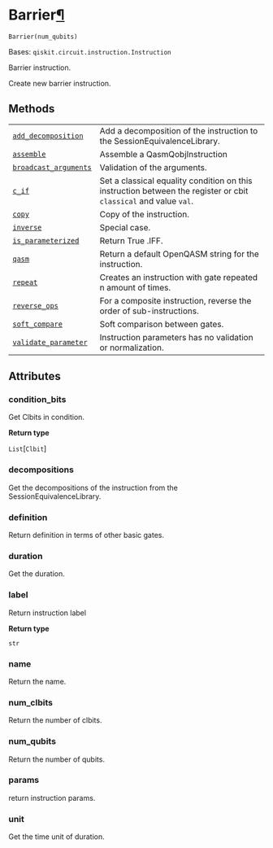 # Barrier[¶](#barrier "Permalink to this headline")

<span id="undefined" />

`Barrier(num_qubits)`

Bases: `qiskit.circuit.instruction.Instruction`

Barrier instruction.

Create new barrier instruction.

## Methods

|                                                                                                                                                             |                                                                                                                  |
| ----------------------------------------------------------------------------------------------------------------------------------------------------------- | ---------------------------------------------------------------------------------------------------------------- |
| [`add_decomposition`](qiskit.circuit.Barrier.add_decomposition#qiskit.circuit.Barrier.add_decomposition "qiskit.circuit.Barrier.add_decomposition")         | Add a decomposition of the instruction to the SessionEquivalenceLibrary.                                         |
| [`assemble`](qiskit.circuit.Barrier.assemble#qiskit.circuit.Barrier.assemble "qiskit.circuit.Barrier.assemble")                                             | Assemble a QasmQobjInstruction                                                                                   |
| [`broadcast_arguments`](qiskit.circuit.Barrier.broadcast_arguments#qiskit.circuit.Barrier.broadcast_arguments "qiskit.circuit.Barrier.broadcast_arguments") | Validation of the arguments.                                                                                     |
| [`c_if`](qiskit.circuit.Barrier.c_if#qiskit.circuit.Barrier.c_if "qiskit.circuit.Barrier.c_if")                                                             | Set a classical equality condition on this instruction between the register or cbit `classical` and value `val`. |
| [`copy`](qiskit.circuit.Barrier.copy#qiskit.circuit.Barrier.copy "qiskit.circuit.Barrier.copy")                                                             | Copy of the instruction.                                                                                         |
| [`inverse`](qiskit.circuit.Barrier.inverse#qiskit.circuit.Barrier.inverse "qiskit.circuit.Barrier.inverse")                                                 | Special case.                                                                                                    |
| [`is_parameterized`](qiskit.circuit.Barrier.is_parameterized#qiskit.circuit.Barrier.is_parameterized "qiskit.circuit.Barrier.is_parameterized")             | Return True .IFF.                                                                                                |
| [`qasm`](qiskit.circuit.Barrier.qasm#qiskit.circuit.Barrier.qasm "qiskit.circuit.Barrier.qasm")                                                             | Return a default OpenQASM string for the instruction.                                                            |
| [`repeat`](qiskit.circuit.Barrier.repeat#qiskit.circuit.Barrier.repeat "qiskit.circuit.Barrier.repeat")                                                     | Creates an instruction with gate repeated n amount of times.                                                     |
| [`reverse_ops`](qiskit.circuit.Barrier.reverse_ops#qiskit.circuit.Barrier.reverse_ops "qiskit.circuit.Barrier.reverse_ops")                                 | For a composite instruction, reverse the order of sub-instructions.                                              |
| [`soft_compare`](qiskit.circuit.Barrier.soft_compare#qiskit.circuit.Barrier.soft_compare "qiskit.circuit.Barrier.soft_compare")                             | Soft comparison between gates.                                                                                   |
| [`validate_parameter`](qiskit.circuit.Barrier.validate_parameter#qiskit.circuit.Barrier.validate_parameter "qiskit.circuit.Barrier.validate_parameter")     | Instruction parameters has no validation or normalization.                                                       |

## Attributes

<span id="undefined" />

### condition\_bits

Get Clbits in condition.

**Return type**

`List`\[`Clbit`]

<span id="undefined" />

### decompositions

Get the decompositions of the instruction from the SessionEquivalenceLibrary.

<span id="undefined" />

### definition

Return definition in terms of other basic gates.

<span id="undefined" />

### duration

Get the duration.

<span id="undefined" />

### label

Return instruction label

**Return type**

`str`

<span id="undefined" />

### name

Return the name.

<span id="undefined" />

### num\_clbits

Return the number of clbits.

<span id="undefined" />

### num\_qubits

Return the number of qubits.

<span id="undefined" />

### params

return instruction params.

<span id="undefined" />

### unit

Get the time unit of duration.

